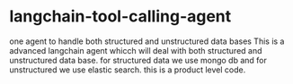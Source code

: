 # langchain-tool-calling-agent
one agent to handle both structured and  unstructured data bases
This is a advanced langchain agent whicch will deal with both structured and unstructured data base.
for structured data we use mongo db and for unstructured we use elastic search.
this is a product level code.
